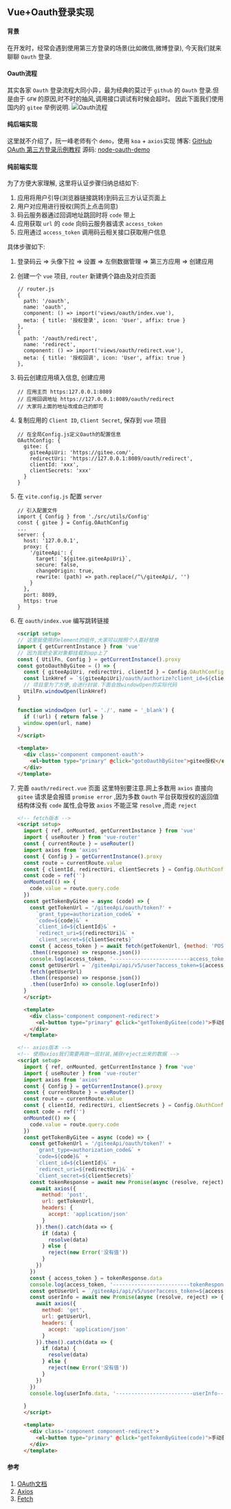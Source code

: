 ## Vue+Oauth登录实现

#### 背景
在开发时，经常会遇到使用第三方登录的场景(比如微信,微博登录), 今天我们就来聊聊 `Oauth` 登录.

#### Oauth流程
其实各家 `Oauth` 登录流程大同小异，最为经典的莫过于 `github` 的 `Oauth` 登录.但是由于 `GFW` 的原因,时不时的抽风,调用接口调试有时候会超时。
因此下面我们使用国内的 `gitee` 举例说明.
![Oauth流程](/images/js/Vue+Oauth登录实现/oauth_step_1.png)

#### 纯后端实现
这里就不介绍了，阮一峰老师有个 `demo`，使用 `koa` + `axios`实现
博客: [GitHub OAuth 第三方登录示例教程](http://www.ruanyifeng.com/blog/2019/04/github-oauth.html 'GitHub OAuth 第三方登录示例教程')
源码: [node-oauth-demo](https://github.com/ruanyf/node-oauth-demo 'node-oauth-demo')

#### 纯前端实现
为了方便大家理解, 这里将认证步骤归纳总结如下:
1. 应用将用户引导(浏览器链接跳转)到码云三方认证页面上
1. 用户对应用进行授权(网页上点击同意)
1. 码云服务器通过回调地址跳回时将 `code` 带上
1. 应用获取 `url` 的 `code` 向码云服务器请求 `access_token`
1. 应用通过 `access_token` 调用码云相关接口获取用户信息

具体步骤如下:

1. 登录码云 => 头像下拉 => 设置 => 左侧数据管理 => 第三方应用 => 创建应用
2. 创建一个 `vue` 项目, `router` 新建俩个路由及对应页面
    ```JS
    // router.js
    {
      path: '/oauth',
      name: 'oauth',
      component: () => import('views/oauth/index.vue'),
      meta: { title: '授权登录', icon: 'User', affix: true }
    },
    {
      path: '/oauth/redirect',
      name: 'redirect',
      component: () => import('views/oauth/redirect.vue'),
      meta: { title: '授权回调', icon: 'User', affix: true }
    },
    ```
3. 码云创建应用填入信息, 创建应用
    ```JS
    // 应用主页 https:127.0.0.1:8089
    // 应用回调地址 https://127.0.0.1:8089/oauth/redirect
    // 大家将上面的地址改成自己的即可
    ```

4. 复制应用的 `Client ID`, `Client Secret`, 保存到 `vue` 项目
    ```JS
    // 在全局Config.js定义Oauth的配置信息
    OAuthConfig: {
      gitee: {
        giteeApiUri: 'https://gitee.com/',
        redirectUri: 'https://127.0.0.1:8089/oauth/redirect',
        clientId: 'xxx',
        clientSecrets: 'xxx'
      }
    }
    ```
5. 在 `vite.config.js` 配置 `server`
    ```JS
    // 引入配置文件
    import { Config } from './src/utils/Config'
    const { gitee } = Config.OAuthConfig
    ...
    server: {
      host: '127.0.0.1',
      proxy: {
        '/giteeApi': {
          target: `${gitee.giteeApiUri}`,
          secure: false,
          changeOrigin: true,
          rewrite: (path) => path.replace(/^\/giteeApi/, '')
        }
      },
      port: 8089,
      https: true
    }
    ```
6. 在 `oauth/index.vue` 编写跳转链接
    ```HTML
    <script setup>
    // 这里我使用的element的组件,大家可以按照个人喜好替换
    import { getCurrentInstance } from 'vue'
    // 因为我把全家对象都挂载到app上了
    const { UtilFn, Config } = getCurrentInstance().proxy
    const gotoOauthByGitee = () => {
      const { giteeApiUri, redirectUri, clientId } = Config.OAuthConfig.gitee
      const linkHref = `${giteeApiUri}/oauth/authorize?client_id=${clientId}&redirect_uri=${redirectUri}&response_type=code`
      // 项目里为了方便,会进行封装.下面会放windowOpen的实际代码
      UtilFn.windowOpen(linkHref)
    }

    function windowOpen (url = './', name = '_blank') {
      if (!url) { return false }
      window.open(url, name)
    }
    </script>

    <template>
      <div class='component component-oauth'>
        <el-button type="primary" @click="gotoOauthByGitee">gitee授权</el-button>
      </div>
    </template>
    ```

7. 完善 `oauth/redirect.vue` 页面
这里特别要注意.网上多数用 `axios` 直接向 `gitee` 请求是会报错 `promise error` ,因为多数 `Oauth` 平台获取授权的返回值结构体没有 `code` 属性,会导致 `axios` 不能正常 `resolve` ,而走 `reject`

    ```HTML
    <!-- fetch版本 -->
    <script setup>
      import { ref, onMounted, getCurrentInstance } from 'vue'
      import { useRouter } from 'vue-router'
      const { currentRoute } = useRouter()
      import axios from 'axios'
      const { Config } = getCurrentInstance().proxy
      const route = currentRoute.value
      const { clientId, redirectUri, clientSecrets } = Config.OAuthConfig.gitee
      const code = ref('')
      onMounted(() => {
        code.value = route.query.code
      })
      const getTokenByGitee = async (code) => {
        const getTokenUrl = '/giteeApi/oauth/token?' +
          `grant_type=authorization_code&` +
          `code=${code}&` +
          `client_id=${clientId}&` +
          `redirect_uri=${redirectUri}&` +
          `client_secret=${clientSecrets}`
        const { access_token } = await fetch(getTokenUrl, {method: 'POST'})
        .then((response) => response.json())
        console.log(access_token, '-------------------------access_token----------------------')
        const getUserUrl = `/giteeApi/api/v5/user?access_token=${access_token}`
        fetch(getUserUrl)
        .then((response) => response.json())
        .then((userInfo) => console.log(userInfo))
      }
      </script>

      <template>
        <div class='component component-redirect'>
          <el-button type="primary" @click="getTokenByGitee(code)">手动获取</el-button>
        </div>
      </template>
    ```

    ```HTML
    <!-- axios版本 -->
    <!-- 使用axios我们需要再做一层封装,捕获reject出来的数据 -->
    <script setup>
      import { ref, onMounted, getCurrentInstance } from 'vue'
      import { useRouter } from 'vue-router'
      import axios from 'axios'
      const { Config } = getCurrentInstance().proxy
      const { currentRoute } = useRouter()
      const route = currentRoute.value
      const { clientId, redirectUri, clientSecrets } = Config.OAuthConfig.gitee
      const code = ref('')
      onMounted(() => {
        code.value = route.query.code
      })
      const getTokenByGitee = async (code) => {
        const getTokenUrl = '/giteeApi/oauth/token?' +
          `grant_type=authorization_code&` +
          `code=${code}&` +
          `client_id=${clientId}&` +
          `redirect_uri=${redirectUri}&` +
          `client_secret=${clientSecrets}`
        const tokenResponse = await new Promise(async (resolve, reject) => {
          await axios({
            method: 'post',
            url: getTokenUrl,
            headers: {
              accept: 'application/json'
            }
          }).then().catch(data => {
            if (data) {
              resolve(data)
            } else {
              reject(new Error('没有值'))
            }
          })
        })
        const { access_token } = tokenResponse.data
        console.log(access_token, '-------------------------tokenResponse----------------------')
        const getUserUrl = `/giteeApi/api/v5/user?access_token=${access_token}`
        const userInfo = await new Promise(async (resolve, reject) => {
          await axios({
            method: 'get',
            url: getUserUrl,
            headers: {
              accept: 'application/json'
            }
          }).then().catch(data => {
            if (data) {
              resolve(data)
            } else {
              reject(new Error('没有值'))
            }
          })
        })
        console.log(userInfo.data, '-------------------------userInfo----------------------')
        
      }
      </script>

      <template>
        <div class='component component-redirect'>
          <el-button type="primary" @click="getTokenByGitee(code)">手动获取</el-button>
        </div>
      </template>
    ```


#### 参考
1. [OAuth文档](https://gitee.com/api/v5/oauth_doc#/ 'OAuth文档')
1. [Axios](https://javasoho.com/axios/index.html 'Axios文档')
1. [Fetch](https://developer.mozilla.org/zh-CN/docs/Web/API/Fetch_API/Using_Fetch 'Fecth')

